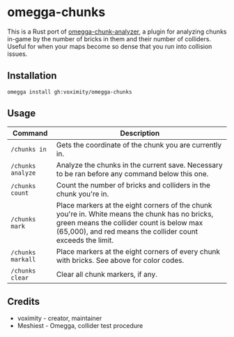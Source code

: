 # omegga-chunks

This is a Rust port of [omegga-chunk-analyzer](https://github.com/voximity/omegga-chunk-analyzer), a plugin for
analyzing chunks in-game by the number of bricks in them and their number of colliders. Useful for when your
maps become so dense that you run into collision issues.

## Installation

`omegga install gh:voximity/omegga-chunks`

## Usage

| **Command** | **Description** |
| --- | --- |
| `/chunks in` | Gets the coordinate of the chunk you are currently in. |
| `/chunks analyze` | Analyze the chunks in the current save. Necessary to be ran before any command below this one. |
| `/chunks count` | Count the number of bricks and colliders in the chunk you're in. |
| `/chunks mark` | Place markers at the eight corners of the chunk you're in. White means the chunk has no bricks, green means the collider count is below max (65,000), and red means the collider count exceeds the limit. |
| `/chunks markall` | Place markers at the eight corners of every chunk with bricks. See above for color codes. |
| `/chunks clear` | Clear all chunk markers, if any. |

## Credits

* voximity - creator, maintainer
* Meshiest - Omegga, collider test procedure
